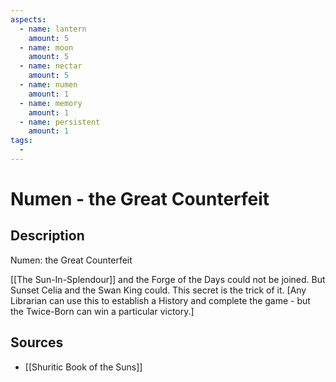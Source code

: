 ```yaml
---
aspects: 
  - name: lantern
    amount: 5
  - name: moon
    amount: 5
  - name: nectar
    amount: 5
  - name: numen
    amount: 1
  - name: memory
    amount: 1
  - name: persistent
    amount: 1
tags:
  - 
---
```


# Numen - the Great Counterfeit

## Description
Numen: the Great Counterfeit

[[The Sun-In-Splendour]] and the Forge of the Days could not be joined. But Sunset Celia and the Swan King could. This secret is the trick of it. [Any Librarian can use this to establish a History and complete the game - but the Twice-Born can win a particular victory.]
## Sources
- [[Shuritic Book of the Suns]]